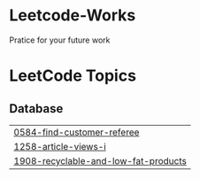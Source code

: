 # Leetcode-Works
Pratice for your future work 

<!---LeetCode Topics Start-->
# LeetCode Topics
## Database
|  |
| ------- |
| [0584-find-customer-referee](https://github.com/minhtrang04/Leetcode-Works/tree/master/0584-find-customer-referee) |
| [1258-article-views-i](https://github.com/minhtrang04/Leetcode-Works/tree/master/1258-article-views-i) |
| [1908-recyclable-and-low-fat-products](https://github.com/minhtrang04/Leetcode-Works/tree/master/1908-recyclable-and-low-fat-products) |
<!---LeetCode Topics End-->